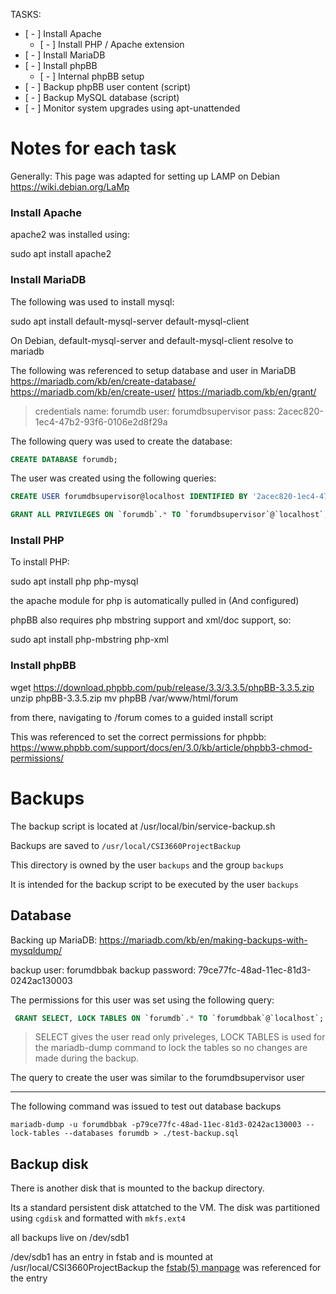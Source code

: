 TASKS:

* [ - ] Install Apache
  * [ - ] Install PHP / Apache extension
* [ - ] Install MariaDB
* [ - ] Install phpBB
  * [ - ] Internal phpBB setup
* [ - ] Backup phpBB user content (script)
* [ - ] Backup MySQL database (script)
* [ - ] Monitor system upgrades using apt-unattended


# Notes for each task
Generally: This page was adapted for setting up LAMP on Debian
https://wiki.debian.org/LaMp

### Install Apache
apache2 was installed using:

sudo apt install apache2

### Install MariaDB

The following was used to install mysql:

sudo apt install default-mysql-server default-mysql-client

On Debian, default-mysql-server and default-mysql-client resolve to mariadb

The following was referenced to setup database and user in MariaDB
https://mariadb.com/kb/en/create-database/
https://mariadb.com/kb/en/create-user/
https://mariadb.com/kb/en/grant/

> credentials
> name: forumdb
> user: forumdbsupervisor
> pass: 2acec820-1ec4-47b2-93f6-0106e2d8f29a

The following query was used to create the database:

```sql
CREATE DATABASE forumdb;
```

The user was created using the following queries:
```sql
CREATE USER forumdbsupervisor@localhost IDENTIFIED BY '2acec820-1ec4-47b2-93f6-0106e2d8f29a';
```

```sql
GRANT ALL PRIVILEGES ON `forumdb`.* TO `forumdbsupervisor`@`localhost`; 
```

### Install PHP
To install PHP:

sudo apt install php php-mysql

the apache module for php is automatically pulled in (And configured)

phpBB also requires php mbstring support and xml/doc support, so:

sudo apt install php-mbstring php-xml

### Install phpBB
wget https://download.phpbb.com/pub/release/3.3/3.3.5/phpBB-3.3.5.zip
unzip phpBB-3.3.5.zip
mv phpBB /var/www/html/forum

from there, navigating to <SERVERIP>/forum comes to a guided install script

This was referenced to set the correct permissions for phpbb:
https://www.phpbb.com/support/docs/en/3.0/kb/article/phpbb3-chmod-permissions/




# Backups

The backup script is located at /usr/local/bin/service-backup.sh

Backups are saved to `/usr/local/CSI3660ProjectBackup`

This directory is owned by the user `backups` and the group `backups`

It is intended for the backup script to be executed by the user `backups`

## Database

Backing up MariaDB: 
https://mariadb.com/kb/en/making-backups-with-mysqldump/


backup user: forumdbbak
backup password: 79ce77fc-48ad-11ec-81d3-0242ac130003

The permissions for this user was set using the following query:

```sql
 GRANT SELECT, LOCK TABLES ON `forumdb`.* TO `forumdbbak`@`localhost`; 
```

> SELECT gives the user read only priveleges, LOCK TABLES is used for the mariadb-dump command to lock the tables so no changes are made during the backup.

The query to create the user was similar to the forumdbsupervisor user

---

The following command was issued to test out database backups

```
mariadb-dump -u forumdbbak -p79ce77fc-48ad-11ec-81d3-0242ac130003 --lock-tables --databases forumdb > ./test-backup.sql
```


## Backup disk

There is another disk that is mounted to the backup directory. 

Its a standard persistent disk attatched to the VM. The disk was partitioned using `cgdisk` and formatted with `mkfs.ext4`

all backups live on /dev/sdb1

/dev/sdb1 has an entry in fstab and is mounted at /usr/local/CSI3660ProjectBackup
the [fstab(5) manpage](https://manpages.debian.org/bullseye/mount/fstab.5.en.html) was referenced for the entry
